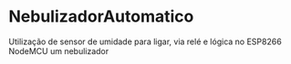# NebulizadorAutomatico
Utilização de sensor de umidade para ligar, via relé e lógica no ESP8266 NodeMCU um nebulizador 
